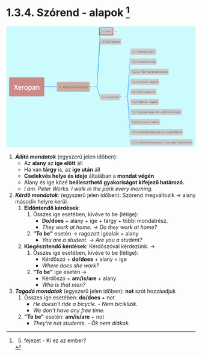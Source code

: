 # 1.3.4. Szórend - alapok [^1]

![1.3](images/1.3.png)

1. ***Állító mondatok*** (egyszerű jelen időben):
   * Az **alany** az **ige előtt** áll
   * Ha van **tárgy** is, az **ige után** áll
   * **Cselekvés helye és ideje** általában a **mondat végén**
   * Alany és ige közé **beilleszthető gyakoriságot kifejező határozó.**
   * *I am. Peter Works. I walk in the park every morning.*
2. ***Kérdő mondatok***: (egyszerű jelen időben): Szórend megváltozik -> alany második helyre kerül.
   1. **Eldöntendő kérdések**:
      1. Összes ige esetében, kivéve to be (létige):
         * **Do/does** + alany + ige + tárgy + többi mondatrész.
         * *They work at home. -> Do they work at home?*
      2. **"To be"** esetén -> ragozott igealak + alany
         * *You are a student. -> Are you a student?*
   2. **Kiegészítendő kérdések**: Kérdőszóval kérdezünk. ->
      1. Összes ige esetében, kivéve to be (létige):
         * Kérdőszó + **do/does** + alany + ige
         * *Where does she work?*
      2. **"To be"** ige esetén ->
         * Kérdőszó + **am/is/are** + alany
         * *Who is that man?*
3. ***Tagadó mondatok*** (egyszerű jelen időben): **not** szót hozzáadjuk
   1. Összes ige esetében: **do/does** + not
      * *He doesn't ride a bicycle. - Nem biciklizik.*
      * *We don't have any free time.*
   2. **"To be"** esetén: **am/is/are** + not
      * *They're not students. - Ők nem diákok.*

[^1]: 5. fejezet - Ki ez az ember?